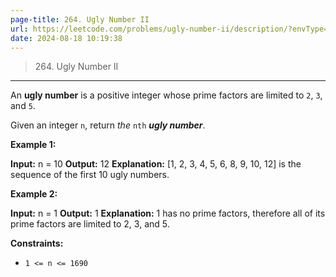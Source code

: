 ```yaml
---
page-title: 264. Ugly Number II
url: https://leetcode.com/problems/ugly-number-ii/description/?envType=daily-question&envId=2024-08-18
date: 2024-08-18 10:19:38
---
```


> 264\. Ugly Number II

---

An **ugly number** is a positive integer whose prime factors are limited to `2`, `3`, and `5`.

Given an integer `n`, return *the* `nth` ***ugly number***.

**Example 1:**

**Input:** n = 10
**Output:** 12
**Explanation:** \[1, 2, 3, 4, 5, 6, 8, 9, 10, 12\] is the sequence of the first 10 ugly numbers.

**Example 2:**

**Input:** n = 1
**Output:** 1
**Explanation:** 1 has no prime factors, therefore all of its prime factors are limited to 2, 3, and 5.

**Constraints:**

-   `1 <= n <= 1690`